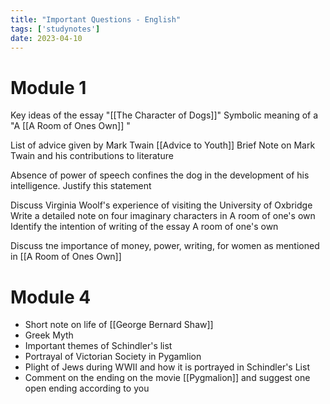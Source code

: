 ```yaml
---
title: "Important Questions - English"
tags: ['studynotes']
date: 2023-04-10
---
```


# Module 1 
Key ideas of the essay "[[The Character of Dogs]]"
Symbolic meaning of a "A [[A Room of Ones Own]] "

List of advice given by Mark Twain [[Advice to Youth]] 
Brief Note on Mark Twain and his contributions to literature

Absence of power of speech confines the dog in the development of his intelligence. Justify this statement 

Discuss Virginia Woolf's experience of visiting the University of Oxbridge
Write a detailed note on four imaginary characters in A room of one's own  
Identify the intention of writing of the essay A room of one's own

Discuss tne importance of money, power, writing, for women as mentioned in  [[A Room of Ones Own]] 


# Module 4  
- Short note on life of [[George Bernard Shaw]]
- Greek Myth 
- Important themes of Schindler's list
- Portrayal of Victorian Society in Pygamlion 
- Plight of Jews during WWII and how it is portrayed in Schindler's List
- Comment on the ending on the movie [[Pygmalion]] and suggest one open ending according to you
 